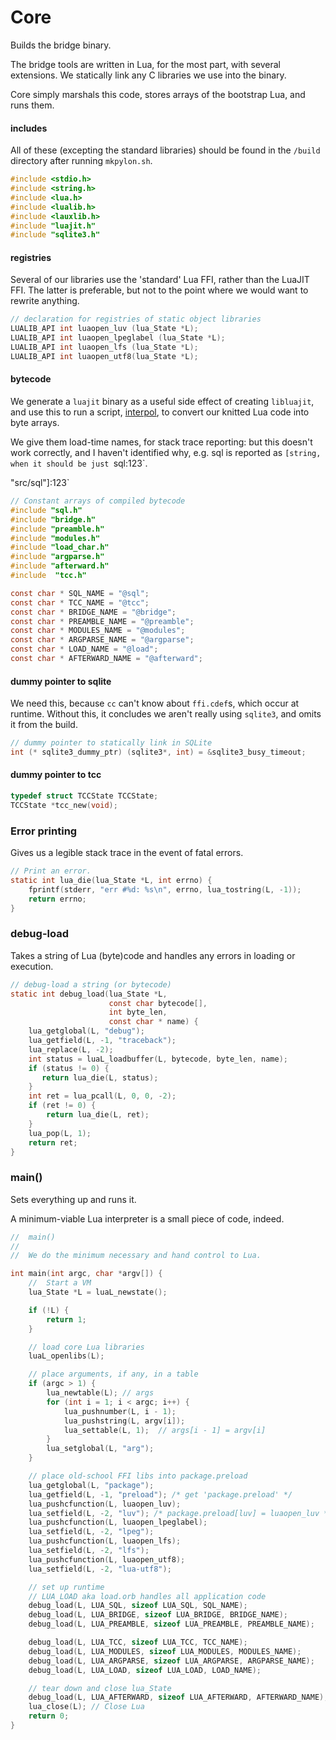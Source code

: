# Core


  Builds the bridge binary\.

The bridge tools are written in Lua, for the most part, with several
extensions\.  We statically link any C libraries we use into the binary\.

Core simply marshals this code, stores arrays of the bootstrap Lua, and runs
them\.


#### includes

  All of these \(excepting the standard libraries\) should be found in the
`/build` directory after running `mkpylon.sh`\.

```c
#include <stdio.h>
#include <string.h>
#include <lua.h>
#include <lualib.h>
#include <lauxlib.h>
#include "luajit.h"
#include "sqlite3.h"
```


#### registries

  Several of our libraries use the 'standard' Lua FFI, rather than the LuaJIT
FFI\.  The latter is preferable, but not to the point where we would want to
rewrite anything\.

```c
// declaration for registries of static object libraries
LUALIB_API int luaopen_luv (lua_State *L);
LUALIB_API int luaopen_lpeglabel (lua_State *L);
LUALIB_API int luaopen_lfs (lua_State *L);
LUALIB_API int luaopen_utf8(lua_State *L);
```


#### bytecode

  We generate a `luajit` binary as a useful side effect of creating
`libluajit`, and use this to run a script, [interpol](https://gitlab.com/special-circumstance/pylon/-/blob/trunk/doc/md/interpol.md), to
convert our knitted Lua code into byte arrays\.

We give them load\-time names, for stack trace reporting: but this doesn't work
correctly, and I haven't identified why, e\.g\. sql is reported as `[string, when it should be just `sql:123`\.

"src/sql"]:123`
```c
// Constant arrays of compiled bytecode
#include "sql.h"
#include "bridge.h"
#include "preamble.h"
#include "modules.h"
#include "load_char.h"
#include "argparse.h"
#include "afterward.h"
#include  "tcc.h"

const char * SQL_NAME = "@sql";
const char * TCC_NAME = "@tcc";
const char * BRIDGE_NAME = "@bridge";
const char * PREAMBLE_NAME = "@preamble";
const char * MODULES_NAME = "@modules";
const char * ARGPARSE_NAME = "@argparse";
const char * LOAD_NAME = "@load";
const char * AFTERWARD_NAME = "@afterward";
```


#### dummy pointer to sqlite

  We need this, because `cc` can't know about `ffi.cdef`s, which occur at
runtime\.  Without this, it concludes we aren't really using `sqlite3`, and
omits it from the build\.

```c
// dummy pointer to statically link in SQLite
int (* sqlite3_dummy_ptr) (sqlite3*, int) = &sqlite3_busy_timeout;
```


#### dummy pointer to tcc

```c
typedef struct TCCState TCCState;
TCCState *tcc_new(void);
```


### Error printing

Gives us a legible stack trace in the event of fatal errors\.

```c
// Print an error.
static int lua_die(lua_State *L, int errno) {
    fprintf(stderr, "err #%d: %s\n", errno, lua_tostring(L, -1));
    return errno;
}
```


### debug\-load

  Takes a string of Lua \(byte\)code and handles any errors in loading or
execution\.

```c
// debug-load a string (or bytecode)
static int debug_load(lua_State *L,
                      const char bytecode[],
                      int byte_len,
                      const char * name) {
    lua_getglobal(L, "debug");
    lua_getfield(L, -1, "traceback");
    lua_replace(L, -2);
    int status = luaL_loadbuffer(L, bytecode, byte_len, name);
    if (status != 0) {
       return lua_die(L, status);
    }
    int ret = lua_pcall(L, 0, 0, -2);
    if (ret != 0) {
        return lua_die(L, ret);
    }
    lua_pop(L, 1);
    return ret;
}
```


### main\(\)

Sets everything up and runs it\.

A minimum\-viable Lua interpreter is a small piece of code, indeed\.

```c
//  main()
//
//  We do the minimum necessary and hand control to Lua.

int main(int argc, char *argv[]) {
    //  Start a VM
    lua_State *L = luaL_newstate();

    if (!L) {
        return 1;
    }

    // load core Lua libraries
    luaL_openlibs(L);

    // place arguments, if any, in a table
    if (argc > 1) {
        lua_newtable(L); // args
        for (int i = 1; i < argc; i++) {
            lua_pushnumber(L, i - 1);
            lua_pushstring(L, argv[i]);
            lua_settable(L, 1);  // args[i - 1] = argv[i]
        }
        lua_setglobal(L, "arg");
    }

    // place old-school FFI libs into package.preload
    lua_getglobal(L, "package");
    lua_getfield(L, -1, "preload"); /* get 'package.preload' */
    lua_pushcfunction(L, luaopen_luv);
    lua_setfield(L, -2, "luv"); /* package.preload[luv] = luaopen_luv */
    lua_pushcfunction(L, luaopen_lpeglabel);
    lua_setfield(L, -2, "lpeg");
    lua_pushcfunction(L, luaopen_lfs);
    lua_setfield(L, -2, "lfs");
    lua_pushcfunction(L, luaopen_utf8);
    lua_setfield(L, -2, "lua-utf8");

    // set up runtime
    // LUA_LOAD aka load.orb handles all application code
    debug_load(L, LUA_SQL, sizeof LUA_SQL, SQL_NAME);
    debug_load(L, LUA_BRIDGE, sizeof LUA_BRIDGE, BRIDGE_NAME);
    debug_load(L, LUA_PREAMBLE, sizeof LUA_PREAMBLE, PREAMBLE_NAME);

    debug_load(L, LUA_TCC, sizeof LUA_TCC, TCC_NAME);
    debug_load(L, LUA_MODULES, sizeof LUA_MODULES, MODULES_NAME);
    debug_load(L, LUA_ARGPARSE, sizeof LUA_ARGPARSE, ARGPARSE_NAME);
    debug_load(L, LUA_LOAD, sizeof LUA_LOAD, LOAD_NAME);

    // tear down and close lua_State
    debug_load(L, LUA_AFTERWARD, sizeof LUA_AFTERWARD, AFTERWARD_NAME);
    lua_close(L); // Close Lua
    return 0;
}
```
